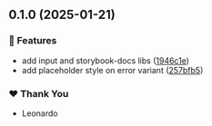 ## 0.1.0 (2025-01-21)

### 🚀 Features

- add input and storybook-docs libs ([1946c1e](https://github.com/andradeleo/tuuing/commit/1946c1e))
- add placeholder style on error variant ([257bfb5](https://github.com/andradeleo/tuuing/commit/257bfb5))

### ❤️ Thank You

- Leonardo